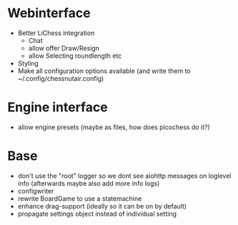 # Webinterface
* Better LiChess integration
    * Chat
    * allow offer Draw/Resign
    * allow Selecting roundlength etc
* Styling
* Make all configuration options available (and write them to ~/.config/chessnutair.config)

# Engine interface
* allow engine presets (maybe as files, how does picochess do it?)

# Base
* don't use the "root" logger so we dont see aiohttp messages on loglevel info (afterwards maybe also add more info logs)
* configwriter
* rewrite BoardGame to use a statemachine
* enhance drag-support (ideally so it can be on by default)
* propagate settings object instead of individual setting